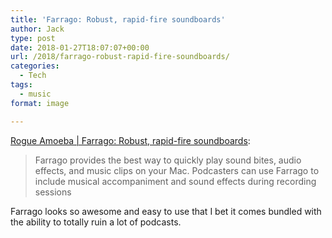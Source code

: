 ```yaml
---
title: 'Farrago: Robust, rapid-fire soundboards'
author: Jack
type: post
date: 2018-01-27T18:07:07+00:00
url: /2018/farrago-robust-rapid-fire-soundboards/
categories:
  - Tech
tags:
  - music
format: image

---
```

[Rogue Amoeba | Farrago: Robust, rapid-fire soundboards][1]:

> Farrago provides the best way to quickly play sound bites, audio effects, and music clips on your Mac. Podcasters can use Farrago to include musical accompaniment and sound effects during recording sessions

Farrago looks so awesome and easy to use that I bet it comes bundled with the ability to totally ruin a lot of podcasts.

 [1]: https://rogueamoeba.com/farrago/